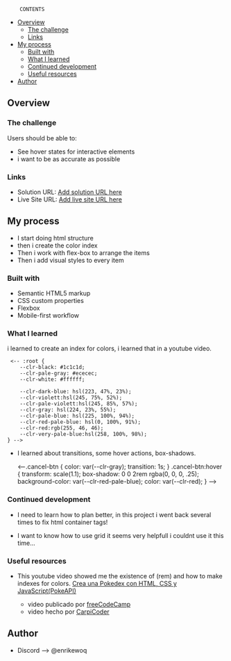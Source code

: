  		CONTENTS

- [Overview](#overview)
  - [The challenge](#the-challenge)
  - [Links](#links)
- [My process](#my-process)
  - [Built with](#built-with)
  - [What I learned](#what-i-learned)
  - [Continued development](#continued-development)
  - [Useful resources](#useful-resources)
- [Author](#author)


## Overview

### The challenge

Users should be able to:

- See hover states for interactive elements
- i want to be as accurate as possible

### Links

- Solution URL: [Add solution URL here](https://your-solution-url.com)
- Live Site URL: [Add live site URL here](hhttps://enrikewoq.github.io/FMproject2/)

## My process
- I start doing html structure
- then i create the color index
- Then i work with flex-box to arrange the items
- Then i add visual styles to every item

### Built with

- Semantic HTML5 markup
- CSS custom properties
- Flexbox
- Mobile-first workflow

### What I learned

i learned to create an index for colors, i learned that in a youtube video.

	 <-- :root {
	    --clr-black: #1c1c1d;
	    --clr-pale-gray: #ececec;
	    --clr-white: #ffffff;

	    --clr-dark-blue: hsl(223, 47%, 23%);
	    --clr-violett:hsl(245, 75%, 52%);
	    --clr-pale-violett:hsl(245, 85%, 57%);
	    --clr-gray: hsl(224, 23%, 55%);
	    --clr-pale-blue: hsl(225, 100%, 94%);
	    --clr-red-pale-blue: hsl(0, 100%, 91%);
	    --clr-red:rgb(255, 46, 46);
	    --clr-very-pale-blue:hsl(258, 100%, 98%);
	} -->

- I learned about transitions, some hover actions, box-shadows.

	<--.cancel-btn {
	    color: var(--clr-gray);
	    transition: 1s;
	}
	.cancel-btn:hover {
	    transform: scale(1.1);
	    box-shadow: 0 0 2rem rgba(0, 0, 0, .25);
	    background-color: var(--clr-red-pale-blue);
	    color: var(--clr-red);
	} -->

### Continued development

- I need to learn how to plan better, in this project i went back several times to fix html container tags!

- I want to know how to use grid it seems very helpfull i couldnt use it this time...

### Useful resources

- This youtube video showed me the existence of (rem) and how to make indexes for colors. [Crea una Pokedex con HTML, CSS y JavaScript(PokeAPI)](https://www.youtube.com/watch?v=drXkf_rytRs&t=2908s)

	- video publicado por [freeCodeCamp](freecodecampe.com)
	- video hecho por [CarpiCoder](https://carpicoder.com/)


## Author

- Discord --> @enrikewoq

